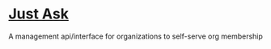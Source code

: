 # [Just Ask](justask.cloud)

A management api/interface for organizations to self-serve org membership


## 
